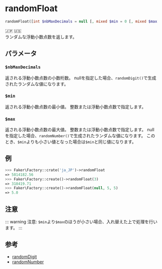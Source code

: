 # randomFloat
```php
randomFloat([int $nbMaxDecimals = null [, mixed $min = 0 [, mixed $max = null]]]) :float
```
:jp: :us:  
ランダムな浮動小数点数を返します。

## パラメータ
### `$nbMaxDecimals`
返される浮動小数点数の小数桁数。
nullを指定した場合、`randomDigit()`で生成されたランダムな値になります。

### `$min` 
返される浮動小数点数の最小値。
整数または浮動小数点数で指定します。

### `$max` 
返される浮動小数点数の最大値。
整数または浮動小数点数で指定します。
nullを指定した場合、`randomNumber()`で生成されたランダムな値になります。
このとき、`$min`よりも小さい値となった場合は`$min`と同じ値になります。

## 例
```php
>>> Faker\Factory::crate('ja_JP')->randomFloat
=> 5814182.56
>>> Faker\Factory::create()->randomFloat(3)
=> 318419.71
>>> Faker\Factory::create()->randomFloat(null, 5, 5)
=> 5.0
```

## 注意
::: warning 注意:
`$min`より`$max`のほうが小さい場合、入れ替えた上で処理を行います。
:::

## 参考
* [randomDigit](random_digit)
* [randomNumber](random_number)